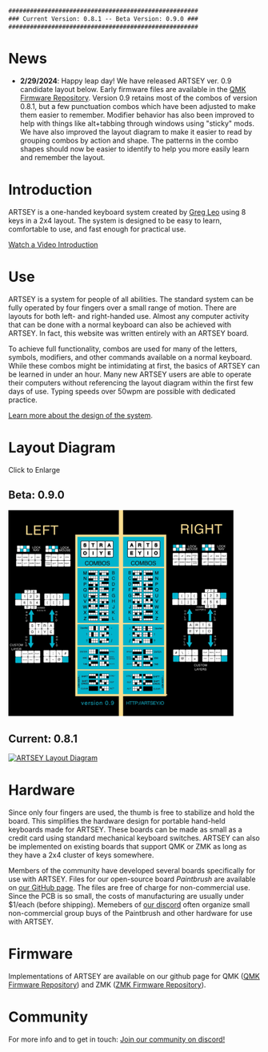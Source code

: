 ```
#####################################################
### Current Version: 0.8.1 -- Beta Version: 0.9.0 ### 
#####################################################
``` 

# News

- **2/29/2024**: Happy leap day! We have released ARTSEY ver. 0.9 candidate layout below. Early firmware files are available in the [QMK Firmware Repository](https://github.com/artseyio/qmk-artsey). Version 0.9 retains most of the combos of version 0.8.1, but a few punctuation combos which have been adjusted to make them easier to remember. Modifier behavior has also been improved to help with things like alt+tabbing through windows using "sticky" mods. We have also improved the layout diagram to make it easier to read by grouping combos by action and shape. The patterns in the combo shapes should now be easier to identify to help you more easily learn and remember the layout. 

# Introduction

ARTSEY is a one-handed keyboard system created by [Greg Leo](https://gregcleo.com) using 8 keys in a 2x4 layout. The system is designed to be easy to learn, comfortable to use, and fast enough for practical use.  

[Watch a Video Introduction](https://youtu.be/dicYf7OiS3Q)

# Use

ARTSEY is a system for people of all abilities. The standard system can be fully operated by four fingers over a small range of motion. There are layouts for both left- and right-handed use. Almost any computer activity that can be done with a normal keyboard can also be achieved with ARTSEY. In fact, this website was written entirely with an ARTSEY board.  

To achieve full functionality, combos are used for many of the letters, symbols, modifiers, and other commands available on a normal keyboard. While these combos might be intimidating at first, the basics of ARTSEY can be learned in under an hour. Many new ARTSEY users are able to operate their computers without referencing the layout diagram within the first few days of use. Typing speeds over 50wpm are possible with dedicated practice.  

[Learn more about the design of the system](https://artsey.io/design.html).  

# Layout Diagram

Click to Enlarge

## **Beta:** 0.9.0
<a href="https://github.com/artseyio/artsey/raw/main/layout%20diagrams/beta.jpg"><img src="https://github.com/artseyio/artsey/raw/main/layout%20diagrams/beta.jpg" alt="ARTSEY Layout Diagram" style="width:450px"></a>

## **Current:** 0.8.1
<a href="https://github.com/artseyio/artsey/raw/main/layout%20diagrams/current.jpg"><img src="https://github.com/artseyio/artsey/raw/main/layout%20diagrams/current.jpg" alt="ARTSEY Layout Diagram" style="width:450px"></a>

# Hardware

Since only four fingers are used, the thumb is free to stabilize and hold the board. This simplifies the hardware design for portable hand-held keyboards made for ARTSEY. These boards can be made as small as a credit card using standard mechanical keyboard switches. ARTSEY can also be implemented on existing boards that support QMK or ZMK as long as they have a 2x4 cluster of keys somewhere. 

Members of the community have developed several boards specifically for use with ARTSEY. Files for our open-source board *Paintbrush* are available on [our GitHub page](https://github.com/artseyio/thepaintbrush). The files are free of charge for non-commercial use. Since the PCB is so small, the costs of manufacturing are usually under $1/each (before shipping). Memebers of [our discord](https://discord.gg/raqVZXYmTj) often organize small non-commercial group buys of the Paintbrush and other hardware for use with ARTSEY. 

# Firmware

Implementations of ARTSEY are available on our github page for QMK ([QMK Firmware Repository](https://github.com/artseyio/qmk-artsey)) and ZMK ([ZMK Firmware Repository](https://github.com/artseyio/zmk-artsey)).  

# Community
For more info and to get in touch: [Join our community on discord!](https://discord.gg/raqVZXYmTj)

